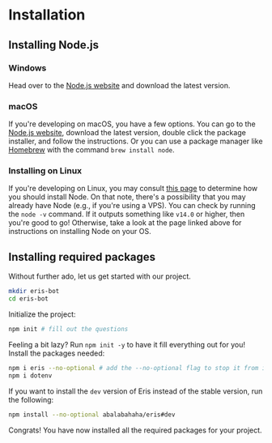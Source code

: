 # Installation
## Installing Node.js
### Windows
Head over to the [Node.js website](https://nodejs.org/) and download the latest version.
### macOS
If you're developing on macOS, you have a few options. You can go to the [Node.js website](https://nodejs.org/), download the latest version, double click the package installer, and follow the instructions. Or you can use a package manager like [Homebrew](https://brew.sh/) with the command `brew install node`.

### Installing on Linux
If you're developing on Linux, you may consult [this page](https://nodejs.org/en/download/package-manager/) to determine how you should install Node.
On that note, there's a possibility that you may already have Node (e.g., if you're using a VPS). You can check by running the `node -v` command. If it outputs something like `v14.0` or higher, then you're good to go! Otherwise, take a look at the page linked above for instructions on installing Node on your OS.

## Installing required packages
Without further ado, let us get started with our project.
```bash
mkdir eris-bot
cd eris-bot
```
Initialize the project:
```bash
npm init # fill out the questions
```
Feeling a bit lazy? Run `npm init -y` to have it fill everything out for you! <br>
Install the packages needed:
```bash
npm i eris --no-optional # add the --no-optional flag to stop it from installing optional dependencies for voice support (that would need node-gyp)
npm i dotenv
```
If you want to install the `dev` version of Eris instead of the stable version, run the following:
```bash
npm install --no-optional abalabahaha/eris#dev
```

Congrats! You have now installed all the required packages for your project.
